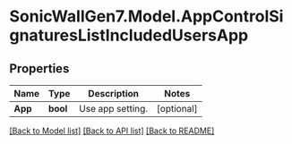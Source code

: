 # SonicWallGen7.Model.AppControlSignaturesListIncludedUsersApp

## Properties

Name | Type | Description | Notes
------------ | ------------- | ------------- | -------------
**App** | **bool** | Use app setting. | [optional] 

[[Back to Model list]](../README.md#documentation-for-models) [[Back to API list]](../README.md#documentation-for-api-endpoints) [[Back to README]](../README.md)

